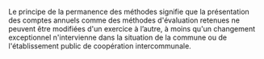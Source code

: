 Le principe de la permanence des méthodes signifie que la présentation des comptes annuels comme des méthodes d'évaluation retenues ne peuvent être modifiées d'un exercice à l’autre, à moins qu'un changement exceptionnel n'intervienne dans la situation de la commune ou de l'établissement public de coopération intercommunale.